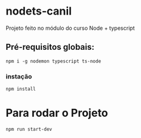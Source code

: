 # nodets-canil
Projeto feito no módulo do curso Node + typescript

## Pré-requisitos globais:
`npm i -g nodemon typescript ts-node`

### instação
`npm install`

# Para rodar o Projeto
`npm run start-dev`